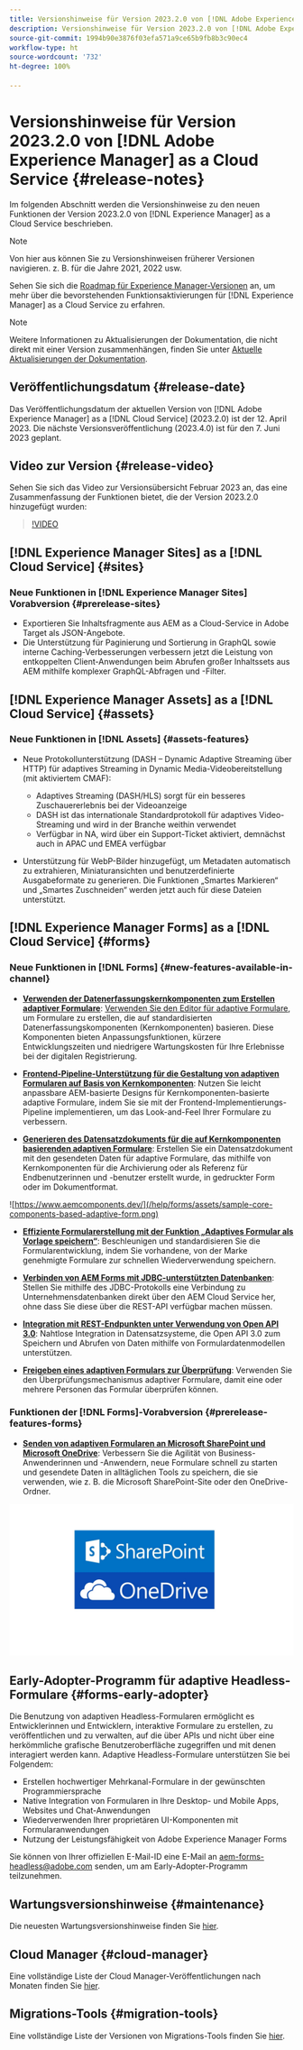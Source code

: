 ```yaml
---
title: Versionshinweise für Version 2023.2.0 von [!DNL Adobe Experience Manager] as a Cloud Service.
description: Versionshinweise für Version 2023.2.0 von [!DNL Adobe Experience Manager] as a Cloud Service.
source-git-commit: 1994b90e3876f03efa571a9ce65b9fb8b3c90ec4
workflow-type: ht
source-wordcount: '732'
ht-degree: 100%

---
```



# Versionshinweise für Version 2023.2.0 von [!DNL Adobe Experience Manager] as a Cloud Service {#release-notes}

Im folgenden Abschnitt werden die Versionshinweise zu den neuen Funktionen der Version 2023.2.0 von [!DNL Experience Manager] as a Cloud Service beschrieben.

>[!NOTE]
>
>Von hier aus können Sie zu Versionshinweisen früherer Versionen navigieren. z. B. für die Jahre 2021, 2022 usw.
>
>Sehen Sie sich die [Roadmap für Experience Manager-Versionen](https://experienceleague.adobe.com/docs/experience-manager-release-information/aem-release-updates/update-releases-roadmap.html?lang=de) an, um mehr über die bevorstehenden Funktionsaktivierungen für [!DNL Experience Manager] as a Cloud Service zu erfahren.

>[!NOTE]
>
>Weitere Informationen zu Aktualisierungen der Dokumentation, die nicht direkt mit einer Version zusammenhängen, finden Sie unter [Aktuelle Aktualisierungen der Dokumentation](https://experienceleague.adobe.com/docs/experience-manager-release-information/aem-release-updates/doc-updates/documentation-updates.html?lang=de).

## Veröffentlichungsdatum {#release-date}

Das Veröffentlichungsdatum der aktuellen Version von [!DNL Adobe Experience Manager] as a [!DNL Cloud Service] (2023.2.0) ist der 12. April 2023. Die nächste Versionsveröffentlichung (2023.4.0) ist für den 7. Juni 2023 geplant.

## Video zur Version {#release-video}

Sehen Sie sich das Video zur Versionsübersicht Februar 2023 an, das eine Zusammenfassung der Funktionen bietet, die der Version 2023.2.0 hinzugefügt wurden:

>[!VIDEO](https://video.tv.adobe.com/v/3416885/?quality=12)

## [!DNL Experience Manager Sites] as a [!DNL Cloud Service] {#sites}

### Neue Funktionen in [!DNL Experience Manager Sites] Vorabversion {#prerelease-sites}

* Exportieren Sie Inhaltsfragmente aus AEM as a Cloud-Service in Adobe Target als JSON-Angebote.
* Die Unterstützung für Paginierung und Sortierung in GraphQL sowie interne Caching-Verbesserungen verbessern jetzt die Leistung von entkoppelten Client-Anwendungen beim Abrufen großer Inhaltssets aus AEM mithilfe komplexer GraphQL-Abfragen und -Filter.

## [!DNL Experience Manager Assets] as a [!DNL Cloud Service] {#assets}

### Neue Funktionen in [!DNL Assets] {#assets-features}

* Neue Protokollunterstützung (DASH – Dynamic Adaptive Streaming über HTTP) für adaptives Streaming in Dynamic Media-Videobereitstellung (mit aktiviertem CMAF):
   * Adaptives Streaming (DASH/HLS) sorgt für ein besseres Zuschauererlebnis bei der Videoanzeige
   * DASH ist das internationale Standardprotokoll für adaptives Video-Streaming und wird in der Branche weithin verwendet
   * Verfügbar in NA, wird über ein Support-Ticket aktiviert, demnächst auch in APAC und EMEA verfügbar

* Unterstützung für WebP-Bilder hinzugefügt, um Metadaten automatisch zu extrahieren, Miniaturansichten und benutzerdefinierte Ausgabeformate zu generieren. Die Funktionen „Smartes Markieren“ und „Smartes Zuschneiden“ werden jetzt auch für diese Dateien unterstützt.

## [!DNL Experience Manager Forms] as a [!DNL Cloud Service] {#forms}

### Neue Funktionen in [!DNL Forms] {#new-features-available-in-channel}

* **[Verwenden der Datenerfassungskernkomponenten zum Erstellen adaptiver Formulare](https://experienceleague.adobe.com/docs/experience-manager-core-components/using/adaptive-forms/introduction.html?lang=de)**: [Verwenden Sie den Editor für adaptive Formulare](/help/forms/creating-adaptive-form-core-components.md), um Formulare zu erstellen, die auf standardisierten Datenerfassungskomponenten (Kernkomponenten) basieren. Diese Komponenten bieten Anpassungsfunktionen, kürzere Entwicklungszeiten und niedrigere Wartungskosten für Ihre Erlebnisse bei der digitalen Registrierung.

* **[Frontend-Pipeline-Unterstützung für die Gestaltung von adaptiven Formularen auf Basis von Kernkomponenten](/help/forms/using-themes-in-core-components.md)**: Nutzen Sie leicht anpassbare AEM-basierte Designs für Kernkomponenten-basierte adaptive Formulare, indem Sie sie mit der Frontend-Implementierungs-Pipeline implementieren, um das Look-and-Feel Ihrer Formulare zu verbessern.

* **[Generieren des Datensatzdokuments für die auf Kernkomponenten basierenden adaptiven Formulare](/help/forms/generate-document-of-record-core-components.md)**: Erstellen Sie ein Datensatzdokument mit den gesendeten Daten für adaptive Formulare, das mithilfe von Kernkomponenten für die Archivierung oder als Referenz für Endbenutzerinnen und -benutzer erstellt wurde, in gedruckter Form oder im Dokumentformat.

![https://www.aemcomponents.dev/](/help/forms/assets/sample-core-components-based-adaptive-form.png)

* **[Effiziente Formularerstellung mit der Funktion „Adaptives Formular als Vorlage speichern“](/help/forms/template-editor.md#save-an-adaptive-form-as-template-saving-adaptive-form-as-template)**: Beschleunigen und standardisieren Sie die Formularentwicklung, indem Sie vorhandene, von der Marke genehmigte Formulare zur schnellen Wiederverwendung speichern.

* **[Verbinden von AEM Forms mit JDBC-unterstützten Datenbanken](/help/forms/configure-data-sources.md#configure-relational-database-configure-relational-database)**: Stellen Sie mithilfe des JDBC-Protokolls eine Verbindung zu Unternehmensdatenbanken direkt über den AEM Cloud Service her, ohne dass Sie diese über die REST-API verfügbar machen müssen.

* **[Integration mit REST-Endpunkten unter Verwendung von Open API 3.0](/help/forms/configure-data-sources.md#configure-restful-services-open-api-specification-version-20-configure-restful-services-swagger-version30)**: Nahtlose Integration in Datensatzsysteme, die Open API 3.0 zum Speichern und Abrufen von Daten mithilfe von Formulardatenmodellen unterstützen.

* **[Freigeben eines adaptiven Formulars zur Überprüfung](/help/forms/create-reviews-forms.md)**: Verwenden Sie den Überprüfungsmechanismus adaptiver Formulare, damit eine oder mehrere Personen das Formular überprüfen können.


### Funktionen der [!DNL Forms]-Vorabversion {#prerelease-features-forms}

* **[Senden von adaptiven Formularen an Microsoft SharePoint und Microsoft OneDrive](/help/forms/configuring-submit-actions.md)**: Verbessern Sie die Agilität von Business-Anwenderinnen und -Anwendern, neue Formulare schnell zu starten und gesendete Daten in alltäglichen Tools zu speichern, die sie verwenden, wie z. B. die Microsoft SharePoint-Site oder den OneDrive-Ordner.

![Senden von adaptiven Formularen an Microsoft SharePoint und Microsoft OneDrive](/help/forms/assets/onedrive-and-sharepoint.jpg)


## Early-Adopter-Programm für adaptive Headless-Formulare {#forms-early-adopter}

Die Benutzung von adaptiven Headless-Formularen ermöglicht es Entwicklerinnen und Entwicklern, interaktive Formulare zu erstellen, zu veröffentlichen und zu verwalten, auf die über APIs und nicht über eine herkömmliche grafische Benutzeroberfläche zugegriffen und mit denen interagiert werden kann. Adaptive Headless-Formulare unterstützen Sie bei Folgendem:

* Erstellen hochwertiger Mehrkanal-Formulare in der gewünschten Programmiersprache
* Native Integration von Formularen in Ihre Desktop- und Mobile Apps, Websites und Chat-Anwendungen
* Wiederverwenden Ihrer proprietären UI-Komponenten mit Formularanwendungen
* Nutzung der Leistungsfähigkeit von Adobe Experience Manager Forms

Sie können von Ihrer offiziellen E-Mail-ID eine E-Mail an aem-forms-headless@adobe.com senden, um am Early-Adopter-Programm teilzunehmen.

## Wartungsversionshinweise {#maintenance}

Die neuesten Wartungsversionshinweise finden Sie [hier](/help/release-notes/maintenance/latest.md).

## Cloud Manager {#cloud-manager}

Eine vollständige Liste der Cloud Manager-Veröffentlichungen nach Monaten finden Sie [hier](/help/implementing/cloud-manager/release-notes/current.md).

## Migrations-Tools {#migration-tools}

Eine vollständige Liste der Versionen von Migrations-Tools finden Sie [hier](/help/journey-migration/release-notes/release-notes-migration-tools-current.md).
